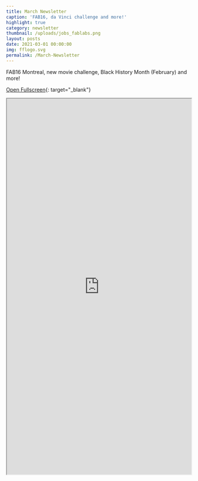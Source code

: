 ```yaml
---
title: March Newsletter
caption: 'FAB16, da Vinci challenge and more!'
highlight: true
category: newsletter
thumbnail: /uploads/jobs_fablabs.png
layout: posts
date: 2021-03-01 00:00:00
img: fflogo.svg
permalink: /March-Newsletter
---
```


FAB16 Montreal, new movie challenge, Black History Month (February) and more!

[Open Fullscreen](https://mailchi.mp/fabfoundation.org/the-fab-foundation-march-newsletter-is-here-4551322){: target="_blank"}

<iframe src="https://mailchi.mp/fabfoundation.org/the-fab-foundation-march-newsletter-is-here-4551322" style="max-width: 1024px; width: 100%; margin: 0 auto; height: 1024px"></iframe>
